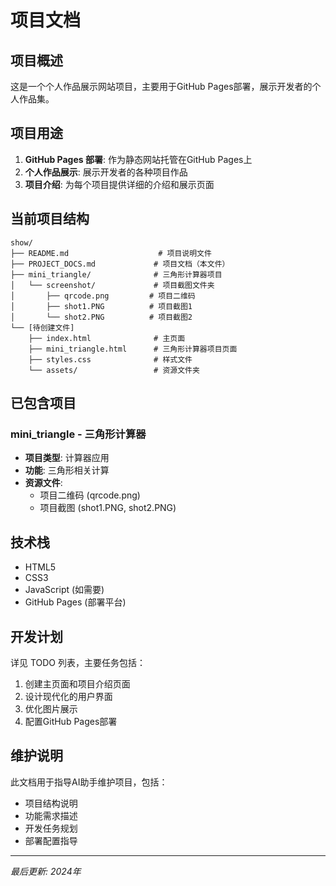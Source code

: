 # 项目文档

## 项目概述

这是一个个人作品展示网站项目，主要用于GitHub Pages部署，展示开发者的个人作品集。

## 项目用途

1. **GitHub Pages 部署**: 作为静态网站托管在GitHub Pages上
2. **个人作品展示**: 展示开发者的各种项目作品
3. **项目介绍**: 为每个项目提供详细的介绍和展示页面

## 当前项目结构

```
show/
├── README.md                    # 项目说明文件
├── PROJECT_DOCS.md             # 项目文档（本文件）
├── mini_triangle/              # 三角形计算器项目
│   └── screenshot/             # 项目截图文件夹
│       ├── qrcode.png         # 项目二维码
│       ├── shot1.PNG          # 项目截图1
│       └── shot2.PNG          # 项目截图2
└── [待创建文件]
    ├── index.html              # 主页面
    ├── mini_triangle.html      # 三角形计算器项目页面
    ├── styles.css              # 样式文件
    └── assets/                 # 资源文件夹
```

## 已包含项目

### mini_triangle - 三角形计算器
- **项目类型**: 计算器应用
- **功能**: 三角形相关计算
- **资源文件**: 
  - 项目二维码 (qrcode.png)
  - 项目截图 (shot1.PNG, shot2.PNG)

## 技术栈

- HTML5
- CSS3
- JavaScript (如需要)
- GitHub Pages (部署平台)

## 开发计划

详见 TODO 列表，主要任务包括：
1. 创建主页面和项目介绍页面
2. 设计现代化的用户界面
3. 优化图片展示
4. 配置GitHub Pages部署

## 维护说明

此文档用于指导AI助手维护项目，包括：
- 项目结构说明
- 功能需求描述
- 开发任务规划
- 部署配置指导

---

*最后更新: 2024年*
